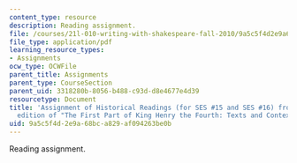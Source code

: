 ```yaml
---
content_type: resource
description: Reading assignment.
file: /courses/21l-010-writing-with-shakespeare-fall-2010/9a5c5f4d2e9a68bca829af094263be0b_MIT21L_010F10_assn04.pdf
file_type: application/pdf
learning_resource_types:
- Assignments
ocw_type: OCWFile
parent_title: Assignments
parent_type: CourseSection
parent_uid: 3318280b-8056-b488-c93d-d8e4677e4d39
resourcetype: Document
title: 'Assignment of Historical Readings (for SES #15 and SES #16) from the Bedford
  edition of "The First Part of King Henry the Fourth: Texts and Contexts"'
uid: 9a5c5f4d-2e9a-68bc-a829-af094263be0b
---
```

Reading assignment.

